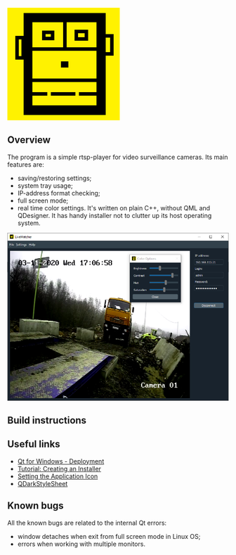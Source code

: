 ![LiveWatcher logo](/images/icon-256.png)

## Overview

The program is a simple rtsp-player for video surveillance cameras.
Its main features are:
* saving/restoring settings;
* system tray usage;
* IP-address format checking;
* full screen mode;
* real time color settings.
It's written on plain C++, without QML and QDesigner. It has handy installer not to clutter up its host operating system.

![LiveWatcher GUI](/images/screenshot.png)

## Build instructions


## Useful links
- [Qt for Windows - Deployment](https://doc.qt.io/qt-5/windows-deployment.html)
- [Tutorial: Creating an Installer](https://doc.qt.io/qtinstallerframework/ifw-tutorial.html)
- [Setting the Application Icon](https://doc.qt.io/qtinstallerframework/ifw-tutorial.html)
- [QDarkStyleSheet](https://github.com/ColinDuquesnoy/QDarkStyleSheet)


## Known bugs

All the known bugs are related to the internal Qt errors:
* window detaches when exit from full screen mode in Linux OS;
* errors when working with multiple monitors.
